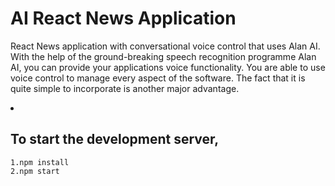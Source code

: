 # AI React News Application

<p>React News application with conversational voice control that uses Alan AI. With the help of the ground-breaking speech recognition programme Alan AI, you can provide your applications voice functionality. You are able to use voice control to manage every aspect of the software. The fact that it is quite simple to incorporate is another major advantage.</p> 

<li><h2>To start the development server,</h2></li>
  
 ```1.npm install```
 <br>
 ```2.npm start``` 
